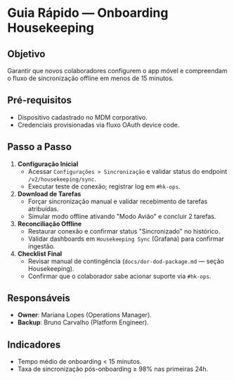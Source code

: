 # Guia Rápido — Onboarding Housekeeping

## Objetivo
Garantir que novos colaboradores configurem o app móvel e compreendam o fluxo de sincronização offline em menos de 15 minutos.

## Pré-requisitos
- Dispositivo cadastrado no MDM corporativo.
- Credenciais provisionadas via fluxo OAuth device code.

## Passo a Passo
1. **Configuração Inicial**
   - Acessar `Configurações > Sincronização` e validar status do endpoint `/v2/housekeeping/sync`.
   - Executar teste de conexão; registrar log em `#hk-ops`.
2. **Download de Tarefas**
   - Forçar sincronização manual e validar recebimento de tarefas atribuídas.
   - Simular modo offline ativando "Modo Avião" e concluir 2 tarefas.
3. **Reconciliação Offline**
   - Restaurar conexão e confirmar status "Sincronizado" no histórico.
   - Validar dashboards em `Housekeeping Sync` (Grafana) para confirmar ingestão.
4. **Checklist Final**
   - Revisar manual de contingência (`docs/dor-dod-package.md` — seção Housekeeping).
   - Confirmar que o colaborador sabe acionar suporte via `#hk-ops`.

## Responsáveis
- **Owner**: Mariana Lopes (Operations Manager).
- **Backup**: Bruno Carvalho (Platform Engineer).

## Indicadores
- Tempo médio de onboarding < 15 minutos.
- Taxa de sincronização pós-onboarding ≥ 98% nas primeiras 24h.
